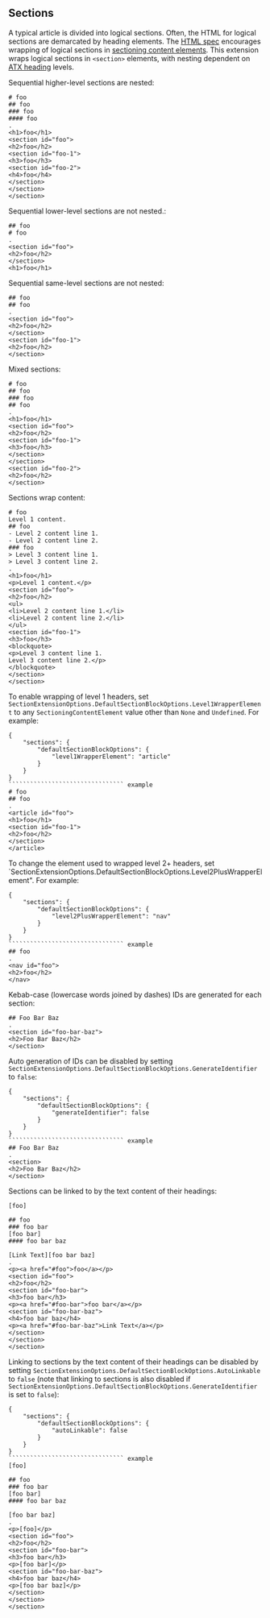 ﻿## Sections
A typical article is divided into logical sections. Often, the HTML for logical sections are demarcated by heading elements.
The [HTML spec](https://html.spec.whatwg.org/multipage/sections.html#headings-and-sections) encourages wrapping of 
logical sections in [sectioning content elements](https://html.spec.whatwg.org/multipage/dom.html#sectioning-content-2).
This extension wraps logical sections in `<section>` elements, with nesting dependent on [ATX heading](https://spec.commonmark.org/0.28/#atx-headings)
levels.

Sequential higher-level sections are nested:

```````````````````````````````` example
# foo
## foo
### foo
#### foo
.
<h1>foo</h1>
<section id="foo">
<h2>foo</h2>
<section id="foo-1">
<h3>foo</h3>
<section id="foo-2">
<h4>foo</h4>
</section>
</section>
</section>
````````````````````````````````

Sequential lower-level sections are not nested.:

```````````````````````````````` example
## foo
# foo
.
<section id="foo">
<h2>foo</h2>
</section>
<h1>foo</h1>
````````````````````````````````

Sequential same-level sections are not nested:

```````````````````````````````` example
## foo
## foo
.
<section id="foo">
<h2>foo</h2>
</section>
<section id="foo-1">
<h2>foo</h2>
</section>
````````````````````````````````

Mixed sections:

```````````````````````````````` example
# foo
## foo
### foo
## foo
.
<h1>foo</h1>
<section id="foo">
<h2>foo</h2>
<section id="foo-1">
<h3>foo</h3>
</section>
</section>
<section id="foo-2">
<h2>foo</h2>
</section>
````````````````````````````````

Sections wrap content:

```````````````````````````````` example
# foo
Level 1 content.
## foo
- Level 2 content line 1.
- Level 2 content line 2.
### foo
> Level 3 content line 1.
> Level 3 content line 2.
.
<h1>foo</h1>
<p>Level 1 content.</p>
<section id="foo">
<h2>foo</h2>
<ul>
<li>Level 2 content line 1.</li>
<li>Level 2 content line 2.</li>
</ul>
<section id="foo-1">
<h3>foo</h3>
<blockquote>
<p>Level 3 content line 1.
Level 3 content line 2.</p>
</blockquote>
</section>
</section>
````````````````````````````````

To enable wrapping of level 1 headers, set `SectionExtensionOptions.DefaultSectionBlockOptions.Level1WrapperElement` to any `SectioningContentElement` value other than `None` and `Undefined`. For example:

```````````````````````````````` options
{
    "sections": {
        "defaultSectionBlockOptions": {
            "level1WrapperElement": "article"
        }
    }
}
```````````````````````````````` example
# foo
## foo
.
<article id="foo">
<h1>foo</h1>
<section id="foo-1">
<h2>foo</h2>
</section>
</article>
````````````````````````````````

To change the element used to wrapped level 2+ headers, set `SectionExtensionOptions.DefaultSectionBlockOptions.Level2PlusWrapperElement". For example:

```````````````````````````````` options
{
    "sections": {
        "defaultSectionBlockOptions": {
            "level2PlusWrapperElement": "nav"
        }
    }
}
```````````````````````````````` example
## foo
.
<nav id="foo">
<h2>foo</h2>
</nav>
````````````````````````````````

Kebab-case (lowercase words joined by dashes) IDs are generated for each section:

```````````````````````````````` example
## Foo Bar Baz
.
<section id="foo-bar-baz">
<h2>Foo Bar Baz</h2>
</section>
````````````````````````````````

Auto generation of IDs can be disabled by setting `SectionExtensionOptions.DefaultSectionBlockOptions.GenerateIdentifier` to `false`:

```````````````````````````````` options
{
    "sections": {
        "defaultSectionBlockOptions": {
            "generateIdentifier": false
        }
    }
}
```````````````````````````````` example
## Foo Bar Baz
.
<section>
<h2>Foo Bar Baz</h2>
</section>
````````````````````````````````

Sections can be linked to by the text content of their headings:

```````````````````````````````` example
[foo]

## foo
### foo bar
[foo bar]
#### foo bar baz

[Link Text][foo bar baz]
.
<p><a href="#foo">foo</a></p>
<section id="foo">
<h2>foo</h2>
<section id="foo-bar">
<h3>foo bar</h3>
<p><a href="#foo-bar">foo bar</a></p>
<section id="foo-bar-baz">
<h4>foo bar baz</h4>
<p><a href="#foo-bar-baz">Link Text</a></p>
</section>
</section>
</section>
````````````````````````````````

Linking to sections by the text content of their headings can be disabled by setting `SectionExtensionOptions.DefaultSectionBlockOptions.AutoLinkable` to `false` (note 
that linking to sections is also disabled if `SectionExtensionOptions.DefaultSectionBlockOptions.GenerateIdentifier` is set to `false`):

```````````````````````````````` options
{
    "sections": {
        "defaultSectionBlockOptions": {
            "autoLinkable": false
        }
    }
}
```````````````````````````````` example
[foo]

## foo
### foo bar
[foo bar]
#### foo bar baz

[foo bar baz]
.
<p>[foo]</p>
<section id="foo">
<h2>foo</h2>
<section id="foo-bar">
<h3>foo bar</h3>
<p>[foo bar]</p>
<section id="foo-bar-baz">
<h4>foo bar baz</h4>
<p>[foo bar baz]</p>
</section>
</section>
</section>
````````````````````````````````